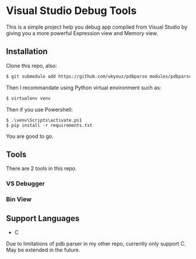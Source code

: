 # Visual Studio Debug Tools

This is a simple project help you debug app compiled from Visual Studio by giving you a more powerful Expression view and Memory view.

## Installation

Clone this repo, also: 

```bash
$ git submodule add https://github.com/ukyouz/pdbparse modules/pdbparser
```

Then I recommandate using Python virtual environment such as:

```bash
$ virtualenv venv
```

Then if you use Powershell:

```
$ .\venv\Scripts\activate.ps1
$ pip install -r requirements.txt
```

You are good to go.

## Tools

There are 2 tools in this repo.

### VS Debugger



### Bin View



## Support Languages

- C

Due to limitations of pdb parser in my other repo, currently only support C. May be extended in the future.
